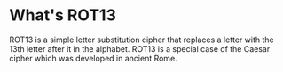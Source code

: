 # What's ROT13

ROT13 is a simple letter substitution cipher that replaces a letter with the 13th letter after it in the alphabet. ROT13 is a special case of the Caesar cipher which was developed in ancient Rome.
